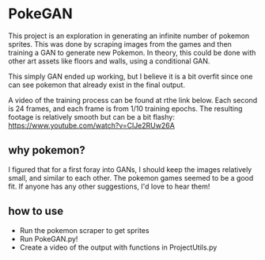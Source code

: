 # PokeGAN
This project is an exploration in generating an infinite number of pokemon sprites. This was done by scraping images from the games and then training a GAN to generate new Pokemon. In theory, this could be done with other art assets like floors and walls, using a conditional GAN. 

This simply GAN ended up working, but I believe it is a bit overfit since one can see pokemon that already exist in the final output.

A video of the training process can be found at rthe link below. Each second is 24 frames, and each frame is from 1/10 training epochs. The resulting footage is relatively smooth but can be a bit flashy:
https://www.youtube.com/watch?v=ClJe2RUw26A

## why pokemon? ##
I figured that for a first foray into GANs, I should keep the images relatively small, and similar to each other. The pokemon games seemed to be a good fit. If anyone has any other suggestions, I'd love to hear them! 

## how to use ##
- Run the pokemon scraper to get sprites 
- Run PokeGAN.py! 
- Create a video of the output with functions in ProjectUtils.py
